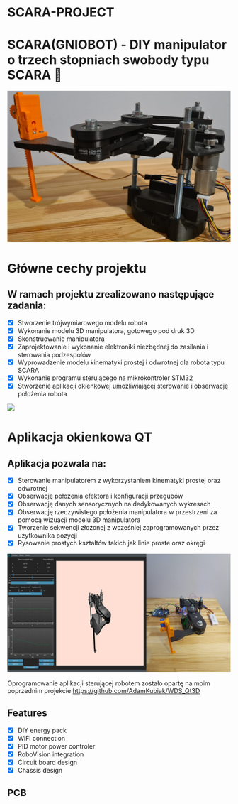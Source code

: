 # SCARA-PROJECT
# SCARA(GNIOBOT) - DIY manipulator o trzech stopniach swobody typu SCARA :robot:
![](docs/img/KONSTRUKCJA3.jpg)

# Główne cechy projektu
## W ramach projektu zrealizowano następujące zadania:
- [X] Stworzenie trójwymiarowego modelu robota
- [X] Wykonanie modelu 3D manipulatora, gotowego pod druk 3D
- [X] Skonstruowanie manipulatora
- [X] Zaprojektowanie i wykonanie elektroniki niezbędnej do zasilania i sterowania podzespołów
- [X] Wyprowadzenie modelu kinematyki prostej i odwrotnej dla robota typu SCARA
- [X] Wykonanie programu sterującego na mikrokontroler STM32
- [X] Stworzenie aplikacji okienkowej umożliwiającej sterowanie i obserwację położenia robota

![](docs/img/SCARAGIF.gif)

# Aplikacja okienkowa QT
## Aplikacja pozwala na:
- [X] Sterowanie manipulatorem z wykorzystaniem kinematyki prostej oraz odwrotnej
- [X] Obserwację położenia efektora i konfiguracji przegubów
- [X] Obserwację danych sensorycznych na dedykowanych wykresach
- [X] Obserwację rzeczywistego położenia manipulatora w przestrzeni za pomocą wizuacji modelu 3D manipulatora
- [X] Tworzenie sekwencji złożonej z wcześniej zaprogramowanych przez użytkownika pozycji
- [X] Rysowanie prostych kształtów takich jak linie proste oraz okręgi 

![](docs/img/viewAPP.jpg)

Oprogramowanie aplikacji sterującej robotem zostało opartę na moim poprzednim projekcie
https://github.com/AdamKubiak/WDS_Qt3D

## Features
- [X] DIY energy pack
- [X] WiFi connection
- [X] PID motor power controler
- [X] RoboVision integration
- [X] Circuit board design
- [X] Chassis design

## PCB

